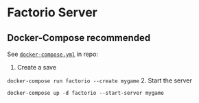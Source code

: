 # Factorio Server

## Docker-Compose recommended

See [`docker-compose.yml`](https://github.com/hugecannon/factorio/blob/master/docker-compose.yml) in repo:

1. Create a save

  `docker-compose run factorio --create mygame`
2. Start the server

  `docker-compose up -d factorio --start-server mygame`
